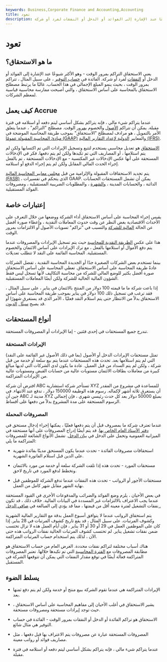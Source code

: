 ```yaml
---
keywords: Business,Corporate Finance and Accounting,Accounting
title: تعود
description: التراكم يعني التراكم بمرور الوقت ، وهو الأكثر استخدامًا عند الإشارة إلى الفوائد أو الدخل أو النفقات لفرد أو شركة.
---
```


# تعود
## ما هو الاستحقاق؟

يعني الاستحقاق التراكم بمرور الوقت - وهو الأكثر شيوعًا عند الإشارة إلى الفوائد أو الدخل أو [النفقات](/expense) لفرد أو شركة. الفائدة في [حساب التوفير](/savingsaccount) ، على سبيل المثال ، تتراكم بمرور الوقت ، بحيث ينمو المبلغ الإجمالي في هذا الحساب. غالبًا ما يرتبط مصطلح الاستحقاق بالمحاسبة على أساس الاستحقاق ، والتي أصبحت ممارسة محاسبية قياسية لمعظم الشركات.

## كيف يعمل Accrue

عندما يتراكم شيء مالي ، فإنه يتراكم بشكل أساسي ليتم دفعه أو استلامه في فترة مقبلة. يمكن أن تتراكم [الأصول](/asset) والخصوم [بمرور](/liability) الوقت. مصطلح "التراكم" ، عندما يتعلق الأمر بالتمويل ، هو مرادف لمصطلح "الاستحقاق" بموجب طريقة المحاسبة الموضحة في [مبادئ المحاسبة المقبولة عمومًا (GAAP)](/gaap) والمعايير [الدولية لإعداد التقارير المالية (IFRS)](/ifrs).

[الاستحقاق](/accruals) هو تعديل محاسبي يستخدم لتتبع وتسجيل الإيرادات التي تم اكتسابها ولكن لم يتم استلامها ، أو المصاريف التي تم تكبدها ولكن لم يتم دفعها. فكر في الإدخالات المستحقة على أنها عكس الإدخالات غير المكتسبة - مع الإدخالات المستحقة ، تم بالفعل إجراء الحدث المالي المقابل ولكن لم يتم إجراء الدفع أو استلامه.

يتم تحديد الاستحقاقات المقبولة والإلزامية من قبل [مجلس معايير المحاسبة المالية (FASB)](/fasb) ، الذي يتحكم في تفسيرات GAAP. يمكن أن تشمل المستحقات الحسابات الدائنة ، والحسابات المدينة ، [والشهرة](/goodwill) ، والمطلوبات الضريبية المستقبلية ، ومصروفات الفوائد المستقبلية.

## إعتبارات خاصة

يقيس إجراء المحاسبة على أساس الاستحقاق أداء الشركة ووضعها من خلال التعرف على الأحداث الاقتصادية بغض النظر عن وقت حدوث المعاملات النقدية ، وإعطاء صورة أفضل عن الحالة [المالية للشركة](/financial-health) والتسبب في "تراكم" تسويات الأصول أو الالتزامات بمرور الوقت.

هذا على عكس [الطريقة النقدية للمحاسبة](/cashaccounting) حيث يتم تسجيل الإيرادات والمصروفات عندما يتم دفع الأموال أو استلامها بالفعل ، مع ترك الإيرادات على أساس الائتمان والخصوم المستقبلية. المحاسبة القائمة على النقد لا تتطلب تعديلات.

بينما تستخدم بعض الشركات الصغيرة جدًا أو الجديدة المحاسبة النقدية ، تفضل الشركات عادةً طريقة المحاسبة على أساس الاستحقاق. تعطي المحاسبة على أساس الاستحقاق صورة أفضل بكثير للوضع المالي للشركة من محاسبة التكاليف لأنها تسجل ليس فقط الشؤون المالية الحالية للشركة ولكن أيضًا المعاملات المستقبلية.

إذا باعت شركة ما ما قيمته 100 دولار من المنتج بالائتمان في يناير ، على سبيل المثال ، فقد ترغب في تسجيل ذلك 100 دولار في يناير بموجب طريقة المحاسبة على أساس الاستحقاق بدلاً من الانتظار حتى يتم استلام النقد فعليًا ، الأمر الذي قد يستغرق شهورًا أو قد يصبح [سيئًا .](/baddebt) [الديون](/baddebt).

## أنواع المستحقات

تندرج جميع المستحقات في إحدى فئتين - إما الإيرادات أو المصروفات المستحقة.

### الإيرادات المستحقة

تمثل مستحقات الإيرادات الدخل أو الأصول (بما في ذلك الأصول غير القائمة على النقد) التي لم يتم استلامها بعد. تحدث هذه المستحقات عندما يتم بيع سلعة أو خدمة من قبل شركة ، ولكن لم يتم السداد من قبل العميل. عادة ما يكون لدى الشركات التي لديها مبالغ كبيرة من معاملات بطاقات الائتمان مستويات عالية من حسابات القبض ومستويات عالية من الإيرادات المتراكمة.

افترض أن شركة ABC تستأجر شركة استشارية XYZ للمساعدة في مشروع من المقدر أن يستغرق ثلاثة أشهر لإكماله. رسوم هذه الوظيفة 150000 دولار ، تدفع عند الانتهاء. في حين أن ABC مدينة لـ XYZ بمبلغ 50000 دولار بعد كل حدث رئيسي شهري ، فإن إجمالي الرسوم المستحقة على مدة المشروع بدلاً من دفعها على أقساط.

### المصروفات المحملة

عندما تعترف شركة ما بمصروف قبل أن يتم دفعها فعليًا ، يمكنها إجراء إدخال مستحق في [دفتر الأستاذ العام الخاص بها](/generalledger). قد يتم أيضًا إدراج المصروفات على أنها مستحقة في الميزانية العمومية وتحمل على الدخل في [بيان الدخل](/incomestatement). تشمل الأنواع الشائعة للمصروفات المتراكمة ما يلي:

- استحقاقات مصروفات الفائدة - تحدث عندما يكون المستحق مدينًا بفائدة شهرية على الدين قبل استلام الفاتورة الشهرية.

- مستحقات المورد - تحدث هذه إذا تلقت الشركة سلعة أو خدمة من مورد بالائتمان وتخطط لدفع المورد في تاريخ لاحق.

- مستحقات الأجور أو الرواتب - تحدث هذه النفقات عندما تدفع الشركة للموظفين قبل نهاية الشهر مقابل شهر كامل من العمل.

في بعض الأحيان ، يلزم وضع الفوائد والضرائب والمدفوعات الأخرى في القيود المستحقة عندما يجب الاعتراف بالالتزامات غير المسددة في البيانات المالية. خلاف ذلك ، قد تكون نفقات التشغيل لفترة معينة أقل من قيمتها ، مما قد يؤدي إلى المبالغة في [صافي الدخل .](/netincome)

يتم استحقاق الرواتب عندما لا يتوافق أسبوع العمل بدقة مع التقارير المالية الشهرية وكشوف المرتبات. على سبيل المثال ، قد يقع تاريخ كشوف المرتبات في 28 يناير. إذا كان على الموظفين العمل في 29 أو 30 أو 31 يناير ، فإن أيام العمل هذه لا تزال تحتسب ضمن نفقات تشغيل يناير. لم تحتسب كشوف المرتبات الحالية نفقات الرواتب هذه حتى الآن ، لذلك يتم استخدام حساب المرتبات المتراكمة.

هناك أسباب مختلفة لتراكم نفقات محددة. الغرض العام من حساب الاستحقاق هو مطابقة المصروفات مع [الفترة المحاسبية](/accountingperiod) التي تم تكبدها خلالها. تعتبر المصروفات المتراكمة فعالة أيضًا في توقع مقدار النفقات التي يمكن أن تتوقعها الشركة في المستقبل.

## يسلط الضوء

- الإيرادات المتراكمة هي عندما تقوم الشركة ببيع منتج أو خدمة ولكن لم يتم دفع ثمنها بعد.

- يشير الاستحقاق في أغلب الأحيان إلى مفاهيم المحاسبة على أساس الاستحقاق ، حيث توجد إيرادات مستحقة ومصروفات مستحقة.

- الاستحقاق هو تراكم الفائدة أو الدخل أو النفقات بمرور الوقت - الفائدة في حساب التوفير هي مثال شائع.

- المصروفات المستحقة عبارة عن مصروفات يتم الاعتراف بها قبل دفعها ، مثل مصاريف فوائد أو رواتب معينة.

- عندما يتراكم شيء مالي ، فإنه يتراكم بشكل أساسي ليتم دفعه أو استلامه في فترة مقبلة.

